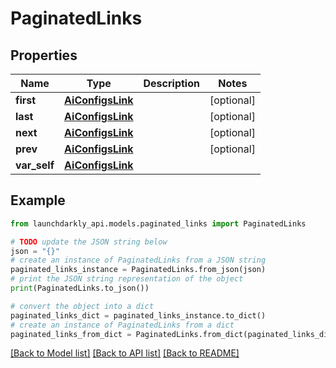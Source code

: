 # PaginatedLinks


## Properties

Name | Type | Description | Notes
------------ | ------------- | ------------- | -------------
**first** | [**AiConfigsLink**](AiConfigsLink.md) |  | [optional] 
**last** | [**AiConfigsLink**](AiConfigsLink.md) |  | [optional] 
**next** | [**AiConfigsLink**](AiConfigsLink.md) |  | [optional] 
**prev** | [**AiConfigsLink**](AiConfigsLink.md) |  | [optional] 
**var_self** | [**AiConfigsLink**](AiConfigsLink.md) |  | 

## Example

```python
from launchdarkly_api.models.paginated_links import PaginatedLinks

# TODO update the JSON string below
json = "{}"
# create an instance of PaginatedLinks from a JSON string
paginated_links_instance = PaginatedLinks.from_json(json)
# print the JSON string representation of the object
print(PaginatedLinks.to_json())

# convert the object into a dict
paginated_links_dict = paginated_links_instance.to_dict()
# create an instance of PaginatedLinks from a dict
paginated_links_from_dict = PaginatedLinks.from_dict(paginated_links_dict)
```
[[Back to Model list]](../README.md#documentation-for-models) [[Back to API list]](../README.md#documentation-for-api-endpoints) [[Back to README]](../README.md)


